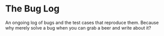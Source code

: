 # The Bug Log
An ongoing log of bugs and the test cases that reproduce them. Because why
merely solve a bug when you can grab a beer and write about it?
